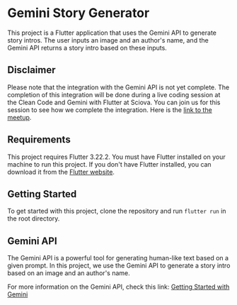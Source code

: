 # Gemini Story Generator

This project is a Flutter application that uses the Gemini API to generate story intros. The user inputs an image and an author's name, and the Gemini API returns a story intro based on these inputs.

## Disclaimer

Please note that the integration with the Gemini API is not yet complete. The completion of this integration will be done during a live coding session at the Clean Code and Gemini with Flutter
at Sciova. You can join us for this session to see how we complete the integration. Here is the [link to the meetup](https://www.meetup.com/gdgwestsweden/events/301214985/?utm_medium=referral&utm_campaign=share-btn_savedevents_share_modal&utm_source=link).

## Requirements

This project requires Flutter 3.22.2. You must have Flutter installed on your machine to run this project. If you don't have Flutter installed, you can download it from the [Flutter website](https://flutter.dev/docs/get-started/install).

## Getting Started

To get started with this project, clone the repository and run `flutter run` in the root directory.

## Gemini API

The Gemini API is a powerful tool for generating human-like text based on a given prompt. In this project, we use the Gemini API to generate a story intro based on an image and an author's name.

For more information on the Gemini API, check this link: [Getting Started with Gemini](https://ai.google.dev/gemini-api/docs/get-started/tutorial?lang=dart)

